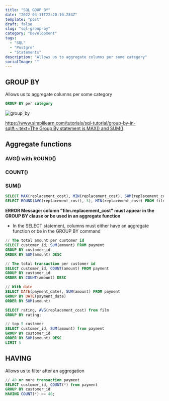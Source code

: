 ```yaml
---
title: "SQL GOUP BY"
date: "2022-03-11T22:20:10.284Z"
template: "post"
draft: false
slug: "sql-group-by"
category: "Development"
tags:
  - "SQL"
  - "Postgre"
  - "Statements"
description: "Allows us to aggregate columns per some category"
socialImage: ""
---
```

## GROUP BY

Allows us to aggregate columns per some category

```sql
GROUP BY per category
```

![group_by](/media/group_by.jpg)

[https://www.simplilearn.com/tutorials/sql-tutorial/group-by-in-sql#:~:text=The Group By statement is,MAX() and SUM()](https://www.simplilearn.com/tutorials/sql-tutorial/group-by-in-sql#:~:text=The%20Group%20By%20statement%20is,MAX()%20and%20SUM()).

## Aggregate functions

### AVG() with ROUND()

### COUNT()

### SUM()

```sql
SELECT MAX(replacement_cost), MIN(replacement_cost), SUM(replacement_cost) FROM film;
SELECT ROUND(AVG(replacement_cost), 3), MIN(replacement_cost) FROM film;
```

**ERROR Message: column "film.replacement_cost" must appear in the GROUP BY clause or be used in an aggregate function**

- In the SELECT statement, columns must either have an aggregate function or be in the GROUP BY command

```sql
// The total amount per customer id
SELECT customer_id, SUM(amount) FROM payment
GROUP BY customer_id
ORDER BY SUM(amount) DESC

// The total transaction per customer id
SELECT customer_id, COUNT(amount) FROM payment
GROUP BY customer_id
ORDER BY COUNT(amount) DESC

// With date 
SELECT DATE(payment_date), SUM(amount) FROM payment
GROUP BY DATE(payment_date)
ORDER BY SUM(amount)

SELECT rating, AVG(replacement_cost) from film
GROUP BY rating;

// top 5 customer
SELECT customer_id, SUM(amount) from payment
GROUP BY customer_id
ORDER BY SUM(amount) DESC
LIMIT 5
```

## HAVING

Allows us to filter after an aggregation

```sql
// 40 or more transaction payment
SELECT customer_id, COUNT(*) from payment
GROUP BY customer_id
HAVING COUNT(*) >= 40;
```
